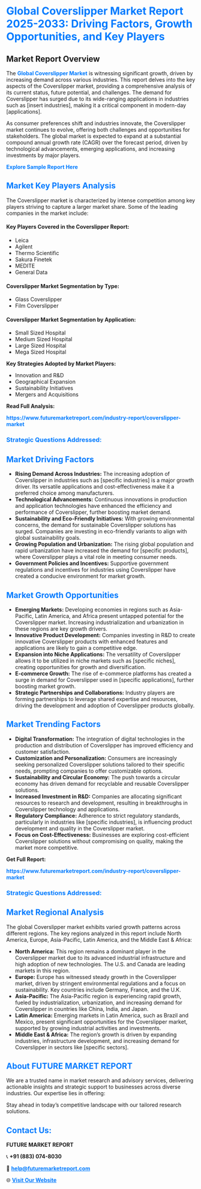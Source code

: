 <h1 style="color: #007BFF;">Global Coverslipper Market Report 2025-2033: Driving Factors, Growth Opportunities, and Key Players</h1>

<section id="overview">
<h2>Market Report Overview</h2>
<p>The <a href="https://www.futuremarketreport.com/industry-report/coverslipper-market" style="color: #007BFF; text-decoration: none;"><strong>Global Coverslipper Market</strong></a> is witnessing significant growth, driven by increasing demand across various industries. This report delves into the key aspects of the Coverslipper market, providing a comprehensive analysis of its current status, future potential, and challenges. The demand for Coverslipper has surged due to its wide-ranging applications in industries such as [insert industries], making it a critical component in modern-day [applications].</p>
<p>As consumer preferences shift and industries innovate, the Coverslipper market continues to evolve, offering both challenges and opportunities for stakeholders. The global market is expected to expand at a substantial compound annual growth rate (CAGR) over the forecast period, driven by technological advancements, emerging applications, and increasing investments by major players.</p>
</section>

<section id="overview">
<p><a href="https://www.futuremarketreport.com/request-sample/reportId=80486" style="color: #007BFF; text-decoration: none;"><strong>Explore Sample Report Here</strong></a></p>
</section>

<section id="key-players">
<h2 style="color: #007BFF;">Market Key Players Analysis</h2>
<p>The Coverslipper market is characterized by intense competition among key players striving to capture a larger market share. Some of the leading companies in the market include:</p>
<h4>Key Players Covered in the Coverslipper Report:</h4>
<ul><li>Leica</li><li>Agilent</li><li>Thermo Scientific</li><li>Sakura Finetek</li><li>MEDITE</li><li>General Data</li></ul>
<h4>Coverslipper Market Segmentation by Type:</h4>
<ul><li>Glass Coverslipper</li><li>Film Coverslipper</li></ul>

<h4>Coverslipper Market Segmentation by Application:</h4>
<ul><li>Small Sized Hospital</li><li>Medium Sized Hospital</li><li>Large Sized Hospital</li><li>Mega Sized Hospital</li></ul>
<p><strong>Key Strategies Adopted by Market Players:</strong></p>
<ul>
<li>Innovation and R&D</li>
<li>Geographical Expansion</li>
<li>Sustainability Initiatives</li>
<li>Mergers and Acquisitions</li>
</ul>
</section>

<section>
<p><strong>Read Full Analysis: </strong></p><a href="https://www.futuremarketreport.com/industry-report/coverslipper-market" style="color: #007BFF; text-decoration: none;"><strong>https://www.futuremarketreport.com/industry-report/coverslipper-market</strong></a>
<h3 style="color: #007BFF;">Strategic Questions Addressed:</h3>
</section>

<section id="driving-factors">
<h2 style="color: #007BFF;">Market Driving Factors</h2>
<ul>
<li><strong>Rising Demand Across Industries:</strong> The increasing adoption of Coverslipper in industries such as [specific industries] is a major growth driver. Its versatile applications and cost-effectiveness make it a preferred choice among manufacturers.</li>
<li><strong>Technological Advancements:</strong> Continuous innovations in production and application technologies have enhanced the efficiency and performance of Coverslipper, further boosting market demand.</li>
<li><strong>Sustainability and Eco-Friendly Initiatives:</strong> With growing environmental concerns, the demand for sustainable Coverslipper solutions has surged. Companies are investing in eco-friendly variants to align with global sustainability goals.</li>
<li><strong>Growing Population and Urbanization:</strong> The rising global population and rapid urbanization have increased the demand for [specific products], where Coverslipper plays a vital role in meeting consumer needs.</li>
<li><strong>Government Policies and Incentives:</strong> Supportive government regulations and incentives for industries using Coverslipper have created a conducive environment for market growth.</li>
</ul>
</section>

<section id="growth-opportunities">
<h2 style="color: #007BFF;">Market Growth Opportunities</h2>
<ul>
<li><strong>Emerging Markets:</strong> Developing economies in regions such as Asia-Pacific, Latin America, and Africa present untapped potential for the Coverslipper market. Increasing industrialization and urbanization in these regions are key growth drivers.</li>
<li><strong>Innovative Product Development:</strong> Companies investing in R&D to create innovative Coverslipper products with enhanced features and applications are likely to gain a competitive edge.</li>
<li><strong>Expansion into Niche Applications:</strong> The versatility of Coverslipper allows it to be utilized in niche markets such as [specific niches], creating opportunities for growth and diversification.</li>
<li><strong>E-commerce Growth:</strong> The rise of e-commerce platforms has created a surge in demand for Coverslipper used in [specific applications], further boosting market growth.</li>
<li><strong>Strategic Partnerships and Collaborations:</strong> Industry players are forming partnerships to leverage shared expertise and resources, driving the development and adoption of Coverslipper products globally.</li>
</ul>
</section>

<section id="trending-factors">
<h2 style="color: #007BFF;">Market Trending Factors</h2>
<ul>
<li><strong>Digital Transformation:</strong> The integration of digital technologies in the production and distribution of Coverslipper has improved efficiency and customer satisfaction.</li>
<li><strong>Customization and Personalization:</strong> Consumers are increasingly seeking personalized Coverslipper solutions tailored to their specific needs, prompting companies to offer customizable options.</li>
<li><strong>Sustainability and Circular Economy:</strong> The push towards a circular economy has driven demand for recyclable and reusable Coverslipper solutions.</li>
<li><strong>Increased Investment in R&D:</strong> Companies are allocating significant resources to research and development, resulting in breakthroughs in Coverslipper technology and applications.</li>
<li><strong>Regulatory Compliance:</strong> Adherence to strict regulatory standards, particularly in industries like [specific industries], is influencing product development and quality in the Coverslipper market.</li>
<li><strong>Focus on Cost-Effectiveness:</strong> Businesses are exploring cost-efficient Coverslipper solutions without compromising on quality, making the market more competitive.</li>
</ul>
</section>

<section>
<p><strong>Get Full Report: </strong></p><a href="https://www.futuremarketreport.com/industry-report/coverslipper-market" style="color: #007BFF; text-decoration: none;"><strong>https://www.futuremarketreport.com/industry-report/coverslipper-market</strong></a>
<h3 style="color: #007BFF;">Strategic Questions Addressed:</h3>
</section>


<section id="regional-analysis">
<h2 style="color: #007BFF;">Market Regional Analysis</h2>
<p>The global Coverslipper market exhibits varied growth patterns across different regions. The key regions analyzed in this report include North America, Europe, Asia-Pacific, Latin America, and the Middle East & Africa:</p>
<ul>
<li><strong>North America:</strong> This region remains a dominant player in the Coverslipper market due to its advanced industrial infrastructure and high adoption of new technologies. The U.S. and Canada are leading markets in this region.</li>
<li><strong>Europe:</strong> Europe has witnessed steady growth in the Coverslipper market, driven by stringent environmental regulations and a focus on sustainability. Key countries include Germany, France, and the U.K.</li>
<li><strong>Asia-Pacific:</strong> The Asia-Pacific region is experiencing rapid growth, fueled by industrialization, urbanization, and increasing demand for Coverslipper in countries like China, India, and Japan.</li>
<li><strong>Latin America:</strong> Emerging markets in Latin America, such as Brazil and Mexico, present significant opportunities for the Coverslipper market, supported by growing industrial activities and investments.</li>
<li><strong>Middle East & Africa:</strong> The region’s growth is driven by expanding industries, infrastructure development, and increasing demand for Coverslipper in sectors like [specific sectors].</li>
</ul>
</section>

<footer>
<h2 style="color: #007BFF;">About FUTURE MARKET REPORT</h2>
<p>We are a trusted name in market research and advisory services, delivering actionable insights and strategic support to businesses across diverse industries. Our expertise lies in offering:</p>

<p>Stay ahead in today’s competitive landscape with our tailored research solutions.</p>

<h2 style="color: #007BFF;">Contact Us:</h2>
<p><strong>FUTURE MARKET REPORT</strong></p>
<p>📞 <strong>+91 (883) 074-8030</strong></p>
<p>📧 <strong><a href="mailto:help@futuremarketreport.com" style="color: #007BFF;">help@futuremarketreport.com</a></strong></p>
<p>🌐 <strong><a href="https://www.futuremarketreport.com/" style="color: #007BFF;">Visit Our Website</a></strong></p>
</footer>